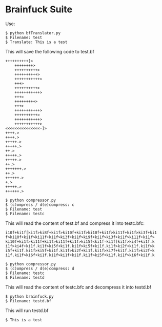 # Brainfuck Suite

Use:
```console
$ python bfTranslator.py
$ Filename: test
$ Translate: This is a test
```
This will save the following code to test.bf
```brainfuck
++++++++++[>
	++++++++>
	++++++++++>
	++++++++++>
	+++++++++++>
	+++>
	++++++++++>
	+++++++++++>
	+++>
	+++++++++>
	+++>
	+++++++++++>
	++++++++++>
	+++++++++++>
	+++++++++++>
<<<<<<<<<<<<<<<-]>
++++.>
++++.>
+++++.>
+++++.>
++.>
+++++.>
+++++.>
++.>
+++++++.>
++.>
++++++.>
+.>
+++++.>
++++++.>
```


```console
$ python compressor.py
$ (c)ompress / d(e)compress: c
$ Filename: test
$ Filename: testc
```
This will read the content of test.bf and compress it into testc.bfc:
```
i10f+ki1f[ki1f>ki8f+ki1f>ki10f+ki1f>ki10f+ki1f>ki11f+ki1f>ki3f+ki1
f>ki10f+ki1f>ki11f+ki1f>ki3f+ki1f>ki9f+ki1f>ki3f+ki1f>ki11f+ki1f>
ki10f+ki1f>ki11f+ki1f>ki11f+ki1f>ki15f<ki1f-ki1f]ki1f>ki4f+ki1f.k
i1f>ki4f+ki1f.ki1f>ki5f+ki1f.ki1f>ki5f+ki1f.ki1f>ki2f+ki1f.ki1f>k
i5f+ki1f.ki1f>ki5f+ki1f.ki1f>ki2f+ki1f.ki1f>ki7f+ki1f.ki1f>ki2f+k
i1f.ki1f>ki6f+ki1f.ki1f>ki1f+ki1f.ki1f>ki5f+ki1f.ki1f>ki6f+ki1f.k
```


```console
$ python compressor.py
$ (c)ompress / d(e)compress: d
$ Filename: testc
$ Filename: testd
```
This will read the content of testc.bfc and decompress it into testd.bf


```console
$ python brainfuck.py
$ Filename: testd.bf
```
This will run testd.bf
```console
$ This is a test
```
